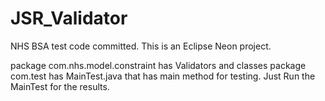 # JSR_Validator

NHS BSA test code committed.
This is an Eclipse Neon project.

package com.nhs.model.constraint has Validators and classes
package com.test has MainTest.java that has main method for testing.
Just Run the MainTest for the results.